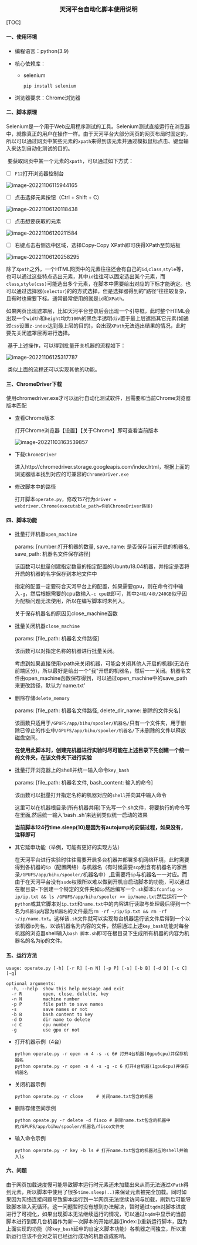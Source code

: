 ### <center>天河平台自动化脚本使用说明</center>

[TOC]

#### 一、使用环境

- 编程语言：python(3.9)

- 核心依赖库：

  - selenium

    ```
    pip install selenium
    ```

- 浏览器要求：Chrome浏览器

#### 二、脚本原理

​		Selenium是一个用于Web应用程序测试的工具。Selenium测试直接运行在浏览器中，就像真正的用户在操作一样。由于天河平台大部分网页的网页布局时固定的，所以可以通过网页中某些元素的`xpath`来得到该元素并通过模拟鼠标点击、键盘输入来达到自动化测试的目的。

​		要获取网页中某一个元素的`xpath`，可以通过如下方式：

- [ ] `F12`打开浏览器控制台

![image-20221106115944165](images\image-20221106115944165.png)

- [ ] 点击选择元素按钮（Ctrl + Shift + C）

![image-20221106120118438](images\image-20221106120118438.png)

- [ ] 点击想要获取的元素

![image-20221106120211584](images\image-20221106120211584.png)

- [ ] 右键点击右侧选中区域，选择Copy-Copy XPath即可获得XPath至剪贴板

![image-20221106120258295](images\image-20221106120258295.png)

​		除了`Xpath`之外，一个HTML网页中的元素往往还会有自己的`id`,`class`,`style`等，也可以通过这些特点选出元素，其中`id`往往可以固定选出某个元素，而`class`,`style(css)`可能选出多个元素，在脚本中需要给出对应的下标才能确定。也可以通过选择器(`selector`)的的方式选择，但是选择器得到的”路径“往往较复杂，且有时也需要下标。通常最常使用的就是`id`和`XPath`。

​		如果网页出现遮罩层，比如天河平台登录后会出现一个引导框，此时整个HTML会出现一个`width`和`height`均为`100%`的黑色半透明`div`置于最上层遮挡其它元素(如通过`css`设置`z-index`达到最上层的目的)，会出现`XPath`无法选出结果的情况，此时要先关闭遮罩层再进行选择。

​		基于上述操作，可以得到批量开关机器的流程如下：

![image-20221106125317787](images\image-20221106125317787.png)

​		类似上面的流程还可以实现其他的功能。

#### 三、ChromeDriver下载

​	使用chromedriver.exe才可以运行自动化测试软件，且需要和当前Chrome浏览器版本匹配

- 查看Chrome版本

  打开Chrome浏览器【设置】【关于Chrome】即可查看当前版本

  ![image-20221103163539857](C:\Users\57677\AppData\Roaming\Typora\typora-user-images\image-20221103163539857.png)

- 下载`ChromeDriver`

  进入http://chromedriver.storage.googleapis.com/index.html，根据上面的浏览器版本找到对应的可兼容的`ChromeDriver.exe`

- 修改脚本中的路径

  打开脚本`operate.py`，修改157行为`driver = webdriver.Chrome(executable_path=你的ChromeDriver路径)`

#### 四、脚本功能

- 批量打开机器`open_machine`

  params: [number:打开机器的数量, save_name: 是否保存当前开启的机器名, save_path: 机器名文件保存路径]

  该函数可以批量创建指定数量的指定配置的Ubuntu18.04机器，并指定是否将开启的机器的名字保存到本地文件中

  指定的配置一定要符合天河平台上的配置，如果需要gpu，则在命令行中输入`-g`，然后根据需要的cpu数输入`-c cpu数`即可，其中`24核/4块/240GB`似乎因为配额问题无法使用，所以在编写脚本时未列入。

  关于保存机器名的原因见close_machine函数

- 批量关闭机器`close_machine`

  params: [file_path: 机器名文件路径]

  该函数可以对指定名称的机器进行批量关闭。

  考虑到如果直接使用xpath来关闭机器，可能会关闭其他人开启的机器(无法在前端区分)，所以最好是给出一个"我"开启的机器名，然后一一关闭。机器名文件由open_machine函数保存得到，可以通过open_machine中的save_path来更改路径，默认为'name.txt'

- 删除存储`delete_memory`

  params: [file_path: 机器名文件路径, delete_dir_name: 删除的文件夹名]

  该函数只适用于`/GPUFS/app/bihu/spooler/机器名/`只有一个文件夹，用于删除已停止的作业中`/GPUFS/app/bihu/spooler/机器名/`下未删除的文件以释放磁盘空间。

  <strong>在使用此脚本时，创建完机器进行实验时尽可能在上述目录下先创建一个统一的文件夹，在该文件夹下进行实验</strong>

- 批量打开浏览器上的shell并统一输入命令`key_bash`

  params: [file_path: 机器名文件, bash_content: 输入的命令]

  该函数可以批量打开指定名称的机器对应的`shell`并向其中输入命令

  这里可以在机器根目录(所有机器共用)下先写一个.sh文件，将要执行的命令写在里面,然后统一输入'bash .sh'来达到类似统一启动的效果

  <strong>当前脚本124行time.sleep(10)是因为有autojump的安装过程，如果没有，注释即可</strong>


- 其它延申功能（举例，可能有更好的实现方法）

  在天河平台进行实验时往往需要开启多台机器并部署多机网络环境，此时需要得到各机器的`ip`（配置网络）与机器名（有时候需要`scp`到含有机器名的家目录`/GPUFS/app/bihu/spooler/`机器名中）,且需要将`ip`与机器名一一对应。而由于在天河平台没有`sudo`权限所以难以做到开机自启动脚本的功能，可以通过在根目录`~`下创建一个特定的文件夹如`ip`然后编写一个`.sh`脚本`ifconfig >> ip/ip.txt && ls /GPUFS/app/bihu/spooler >> ip/name.txt`然后运行一个`python`或其它脚本对`ip.txt`和`name.txt`中的内容进行读取与处理最后得到一个名为`机器ip`内容为`机器名`的文件最后`rm -rf ~/ip/ip.txt && rm -rf ~/ip/name.txt`。这样该`.sh`文件就可以实现每台机器运行该文件后得到一个以该机器ip为名，以该机器名为内容的文件，然后通过上述`key_bash`功能对每台机器的浏览器shell输入`bash 脚本.sh`即可在根目录下生成所有机器的内容为机器名的名为ip的文件。

#### 五、运行方法

```
usage: operate.py [-h] [-r R] [-n N] [-p P] [-s] [-b B] [-d D] [-c C] [-g]

optional arguments:
  -h, --help  show this help message and exit
  -r R        open, close, delelte, key
  -n N        machine number
  -p P        file path to save names
  -s          save names or not
  -b B        bash content to key
  -d D        dir name to delete
  -c C        cpu number
  -g          use gpu or not
```

- 打开机器示例（4台）

  ```
  python operate.py -r open -n 4 -s -c 6# 打开4台机器(0gpu6cpu)并保存机器名
  python operate.py -r open -n 4 -s -g -c 6 打开4台机器(1gpu6cpu)并保存机器名
  ```

- 关闭机器示例

  ```
  python operate.py -r close	 # 关闭name.txt包含的机器
  ```

- 删除存储空间示例

  ```
  python opeate.py -r delete -d fisco # 删除name.txt包含的机器中的/GPUFS/app/bihu/spooler/机器名/fisco文件夹
  ```

- 输入命令示例

  ```
  python operate.py -r key -b ls # 打开name.txt包含的机器对应的shell并输入ls
  ```


#### 六、问题

​		由于网页加载速度慢可能导致脚本运行时元素还未加载出来从而无法通过`XPath`得到元素，所以脚本中使用了很多`time.sleep(..)`来保证元素被完全加载。同时如果因为网络连接问题导致脚本运行到一半网页无法继续访问与加载，刷新后可能导致脚本陷入死循环。这一问题暂时没有想到办法解决，暂时通过`tqdm`对脚本进度进行了可视化，如果出现脚本无法继续运行的情况，可以通过`tqdm`中显示的当前脚本进行到第几台机器作为新一次脚本的开始机器([index:])重新运行脚本，因为上面实现的功能（除`key_bash`延申的自定义脚本功能）各机器之间独立，所以重新运行应该不会对之前已经运行成功的机器造成影响。

​		